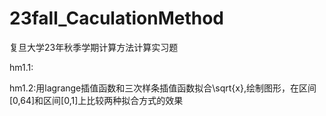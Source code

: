 # 23fall_CaculationMethod
复旦大学23年秋季学期计算方法计算实习题  

hm1.1:  

hm1.2:用lagrange插值函数和三次样条插值函数拟合\sqrt{x},绘制图形，在区间[0,64]和区间[0,1]上比较两种拟合方式的效果
